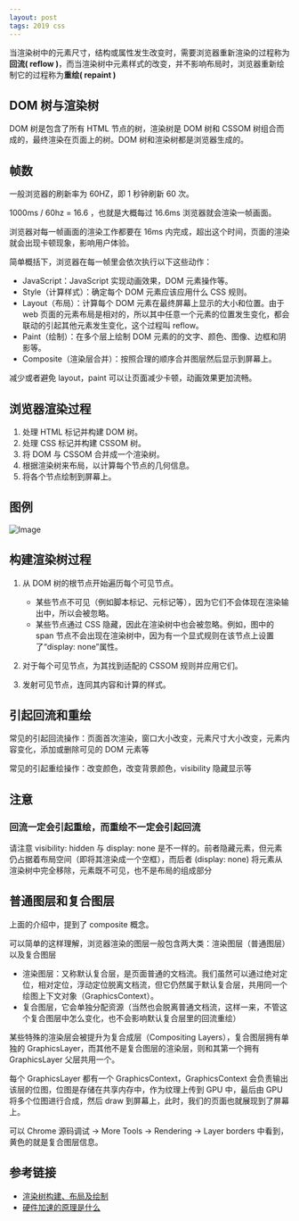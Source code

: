 ```yaml
---
layout: post
tags: 2019 css
---
```


当渲染树中的元素尺寸，结构或属性发生改变时，需要浏览器重新渲染的过程称为**回流( reflow )**，而当渲染树中元素样式的改变，并不影响布局时，浏览器重新绘制它的过程称为**重绘( repaint )**

## DOM 树与渲染树

DOM 树是包含了所有 HTML 节点的树，渲染树是 DOM 树和 CSSOM 树组合而成的，最终渲染在页面上的树。DOM 树和渲染树都是浏览器生成的。

## 帧数

一般浏览器的刷新率为 60HZ，即 1 秒钟刷新 60 次。

1000ms / 60hz = 16.6 ，也就是大概每过 16.6ms 浏览器就会渲染一帧画面。

浏览器对每一帧画面的渲染工作都要在 16ms 内完成，超出这个时间，页面的渲染就会出现卡顿现象，影响用户体验。

简单概括下，浏览器在每一帧里会依次执行以下这些动作：

- JavaScript：JavaScript 实现动画效果，DOM 元素操作等。
- Style（计算样式）：确定每个 DOM 元素应该应用什么 CSS 规则。
- Layout（布局）：计算每个 DOM 元素在最终屏幕上显示的大小和位置。由于 web 页面的元素布局是相对的，所以其中任意一个元素的位置发生变化，都会联动的引起其他元素发生变化，这个过程叫 reflow。
- Paint（绘制）：在多个层上绘制 DOM 元素的的文字、颜色、图像、边框和阴影等。
- Composite（渲染层合并）：按照合理的顺序合并图层然后显示到屏幕上。

减少或者避免 layout，paint 可以让页面减少卡顿，动画效果更加流畅。

## 浏览器渲染过程

1. 处理 HTML 标记并构建 DOM 树。
2. 处理 CSS 标记并构建 CSSOM 树。
3. 将 DOM 与 CSSOM 合并成一个渲染树。
4. 根据渲染树来布局，以计算每个节点的几何信息。
5. 将各个节点绘制到屏幕上。

## 图例

![Image](../../../images/2019-10-12-render-tree-construction.png)

## 构建渲染树过程

1. 从 DOM 树的根节点开始遍历每个可见节点。

   - 某些节点不可见（例如脚本标记、元标记等），因为它们不会体现在渲染输出中，所以会被忽略。
   - 某些节点通过 CSS 隐藏，因此在渲染树中也会被忽略。例如，图中的 span 节点不会出现在渲染树中，因为有一个显式规则在该节点上设置了“display: none”属性。

2. 对于每个可见节点，为其找到适配的 CSSOM 规则并应用它们。
3. 发射可见节点，连同其内容和计算的样式。

## 引起回流和重绘

常见的引起回流操作：页面首次渲染，窗口大小改变，元素尺寸大小改变，元素内容变化，添加或删除可见的 DOM 元素等

常见的引起重绘操作：改变颜色，改变背景颜色，visibility 隐藏显示等

## 注意

### 回流一定会引起重绘，而重绘不一定会引起回流

请注意 visibility: hidden 与 display: none 是不一样的。前者隐藏元素，但元素仍占据着布局空间（即将其渲染成一个空框），而后者 (display: none) 将元素从渲染树中完全移除，元素既不可见，也不是布局的组成部分

## 普通图层和复合图层

上面的介绍中，提到了 composite 概念。

可以简单的这样理解，浏览器渲染的图层一般包含两大类：渲染图层（普通图层）以及复合图层

- 渲染图层：又称默认复合层，是页面普通的文档流。我们虽然可以通过绝对定位，相对定位，浮动定位脱离文档流，但它仍然属于默认复合层，共用同一个绘图上下文对象（GraphicsContext）。
- 复合图层，它会单独分配资源（当然也会脱离普通文档流，这样一来，不管这个复合图层中怎么变化，也不会影响默认复合层里的回流重绘）

某些特殊的渲染层会被提升为复合成层（Compositing Layers），复合图层拥有单独的 GraphicsLayer，而其他不是复合图层的渲染层，则和其第一个拥有 GraphicsLayer 父层共用一个。

每个 GraphicsLayer 都有一个 GraphicsContext，GraphicsContext 会负责输出该层的位图，位图是存储在共享内存中，作为纹理上传到 GPU 中，最后由 GPU 将多个位图进行合成，然后 draw 到屏幕上，此时，我们的页面也就展现到了屏幕上。

可以 Chrome 源码调试 -> More Tools -> Rendering -> Layer borders 中看到，黄色的就是复合图层信息。

## 参考链接

- [渲染树构建、布局及绘制](https://developers.google.com/web/fundamentals/performance/critical-rendering-path/render-tree-construction?hl=zh-cn)
- [硬件加速的原理是什么](https://fe.ecool.fun/topic/5adab921-8dfb-4a65-9f44-38ae8a70820f?orderBy=updateTime&order=desc&tagId=11)
